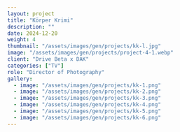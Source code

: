 ```yaml
---
layout: project
title: "Körper Krimi"
description: ""
date: 2024-12-20
weight: 4
thumbnail: "/assets/images/gen/projects/kk-l.jpg"
image: "/assets/images/gen/projects/project-4-1.webp"
client: "Drive Beta x DAK"
categories: ["TV"]
role: "Director of Photography"
gallery:
  - image: "/assets/images/gen/projects/kk-1.png"
  - image: "/assets/images/gen/projects/kk-2.png"
  - image: "/assets/images/gen/projects/kk-3.png"
  - image: "/assets/images/gen/projects/kk-4.png"
  - image: "/assets/images/gen/projects/kk-5.png"
  - image: "/assets/images/gen/projects/kk-6.png"
---
```


